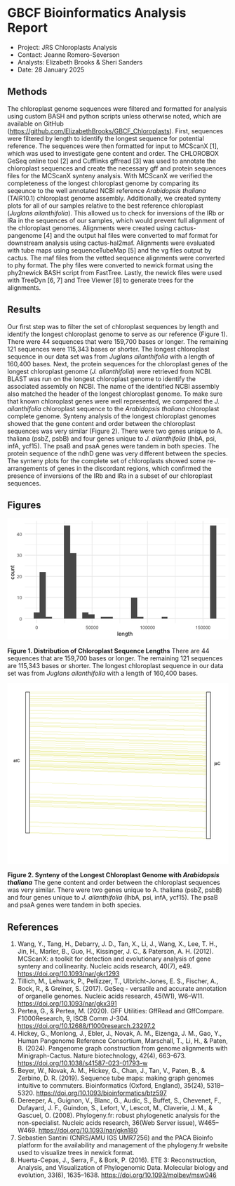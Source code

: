 # GBCF Bioinformatics Analysis Report

- Project: JRS Chloroplasts Analysis
- Contact: Jeanne Romero-Severson
- Analysts: Elizabeth Brooks & Sheri Sanders
- Date: 28 January 2025

## Methods

The chloroplast genome sequences were filtered and formatted for analysis using custom BASH and python scripts unless otherwise noted, which are available on GitHub (https://github.com/ElizabethBrooks/GBCF_Chloroplasts). First, sequences were filtered by length to identify the longest sequence for potential reference. The sequences were then formatted for input to MCScanX [1], which was used to investigate gene content and order. The CHLOROBOX GeSeq online tool [2] and Cufflinks gffread [3] was used to annotate the chloroplast sequences and create the necessary gff and protein sequences files for the MCScanX synteny analysis. With MCScanX we verified the completeness of the longest chloroplast genome by comparing its seqeunce to the well annotated NCBI reference <i>Arabidopsis thaliana</i> (TAIR10.1) chloroplast genome assembly. Additionally, we created synteny plots for all of our samples relative to the best reference chloroplast (<i>Juglans ailanthifolia</i>). This allowed us to check for inversions of the IRb or IRa in the sequences of our samples, which would prevent full alignment of the chloroplast genomes. Alignments were created using cactus-pangenome [4] and the output hal files were converted to maf format for downstream analysis using cactus-hal2maf. Alignments were evaluated with tube maps using sequenceTubeMap [5] and the vg files output by cactus. The maf files from the vetted sequence alignments were converted to phy format. The phy files were converted to newick format using the phy2newick BASH script from FastTree. Lastly, the newick files were used with TreeDyn [6, 7] and Tree Viewer [8] to generate trees for the alignments.

## Results

Our first step was to filter the set of chloroplast sequences by length and identify the longest chloroplast genome to serve as our reference (Figure 1). There were 44 sequences that were 159,700 bases or longer. The remaining 121 sequences were 115,343 bases or shorter. The longest chloroplast sequence in our data set was from <i>Juglans ailanthifolia</i> with a length of 160,400 bases. Next, the protein sequences for the chloroplast genes of the longest chloroplast genome (<i>J. ailanthifolia</i>) were retrieved from NCBI. BLAST was run on the longest chloroplast genome to identify the associated assembly on NCBI. The name of the identified NCBI assembly also matched the header of the longest chloroplast genome. To make sure that known chloroplast genes were well represented, we compared the <i>J. ailanthifolia</i> chloroplast sequence to the <i>Arabidopsis thaliana</i> chloroplast complete genome. Synteny analysis of the longest chloroplast genomes showed that the gene content and order between the chloroplast sequences was very similar (Figure 2). There were two genes unique to A. thaliana (psbZ, psbB) and four genes unique to <i>J. ailanthifolia</i> (lhbA, psi, infA, ycf15). The psaB and psaA genes were tandem in both species. The protein sequence of the ndhD gene was very different between the species. The synteny plots for the complete set of chloroplasts showed some re-arrangements of genes in the discordant regions, which confirmed the presence of inversions of the IRb and IRa in a subset of our chloroplast sequences. 

## Figures

![Figure 1](figures/figure1_chloroplasts_lengths.png)

<b>Figure 1. Distribution of Chloroplast Sequence Lengths</b>
There are 44 sequences that are 159,700 bases or longer. The remaining 121 sequences are 115,343 bases or shorter. The longest chloroplast sequence in our data set was from <i>Juglans ailanthifolia</i> with a length of 160,400 bases. 

![Figure 2](figures/figure2_dual_synteny.png)

<b>Figure 2. Synteny of the Longest Chloroplast Genome with <i>Arabidopsis thaliana</i></b>
The gene content and order between the chloroplast sequences was very similar. There were two genes unique to A. thaliana (psbZ, psbB) and four genes unique to <i>J. ailanthifolia</i> (lhbA, psi, infA, ycf15). The psaB and psaA genes were tandem in both species.

## References

1. Wang, Y., Tang, H., Debarry, J. D., Tan, X., Li, J., Wang, X., Lee, T. H., Jin, H., Marler, B., Guo, H., Kissinger, J. C., & Paterson, A. H. (2012). MCScanX: a toolkit for detection and evolutionary analysis of gene synteny and collinearity. Nucleic acids research, 40(7), e49. https://doi.org/10.1093/nar/gkr1293
2. Tillich, M., Lehwark, P., Pellizzer, T., Ulbricht-Jones, E. S., Fischer, A., Bock, R., & Greiner, S. (2017). GeSeq - versatile and accurate annotation of organelle genomes. Nucleic acids research, 45(W1), W6–W11. https://doi.org/10.1093/nar/gkx391
3. Pertea, G., & Pertea, M. (2020). GFF Utilities: GffRead and GffCompare. F1000Research, 9, ISCB Comm J-304. https://doi.org/10.12688/f1000research.23297.2
4. Hickey, G., Monlong, J., Ebler, J., Novak, A. M., Eizenga, J. M., Gao, Y., Human Pangenome Reference Consortium, Marschall, T., Li, H., & Paten, B. (2024). Pangenome graph construction from genome alignments with Minigraph-Cactus. Nature biotechnology, 42(4), 663–673. https://doi.org/10.1038/s41587-023-01793-w
5. Beyer, W., Novak, A. M., Hickey, G., Chan, J., Tan, V., Paten, B., & Zerbino, D. R. (2019). Sequence tube maps: making graph genomes intuitive to commuters. Bioinformatics (Oxford, England), 35(24), 5318–5320. https://doi.org/10.1093/bioinformatics/btz597
6. Dereeper, A., Guignon, V., Blanc, G., Audic, S., Buffet, S., Chevenet, F., Dufayard, J. F., Guindon, S., Lefort, V., Lescot, M., Claverie, J. M., & Gascuel, O. (2008). Phylogeny.fr: robust phylogenetic analysis for the non-specialist. Nucleic acids research, 36(Web Server issue), W465–W469. https://doi.org/10.1093/nar/gkn180
7. Sebastien Santini (CNRS/AMU IGS UMR7256) and the PACA Bioinfo platform for the availability and management of the phylogeny.fr website used to visualize trees in newick format.
8. Huerta-Cepas, J., Serra, F., & Bork, P. (2016). ETE 3: Reconstruction, Analysis, and Visualization of Phylogenomic Data. Molecular biology and evolution, 33(6), 1635–1638. https://doi.org/10.1093/molbev/msw046
